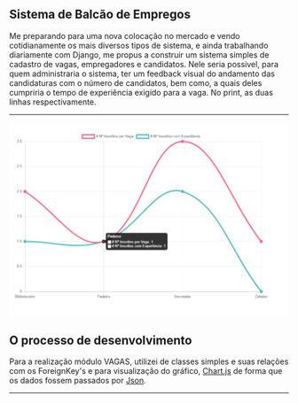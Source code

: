## Sistema de Balcão de Empregos

Me preparando para uma nova colocação no mercado e vendo cotidianamente os mais diversos tipos de sistema, e ainda trabalhando diariamente com Django, me propus a construir um sistema simples de cadastro de vagas, empregadores e candidatos. Nele seria possível, para quem administraria o sistema, ter um feedback visual do andamento das candidaturas com o número de candidatos, bem como, a quais deles cumpriria o tempo de experiência exigido para a vaga. No print, as duas linhas respectivamente.

---

![Alt text](https://raw.githubusercontent.com/rgabriel738/Python/master/Django/bancoEmpregos/Captura%20de%20Tela%20(141).png?raw=true "Screenshot")

## O processo de desenvolvimento

Para a realização módulo VAGAS, utilizei de classes simples e suas relações com os ForeignKey's e para visualização do gráfico, [Chart.js](https://www.chartjs.org/) de forma que os dados fossem passados por [Json](https://www.json.org/json-pt.html).

---
